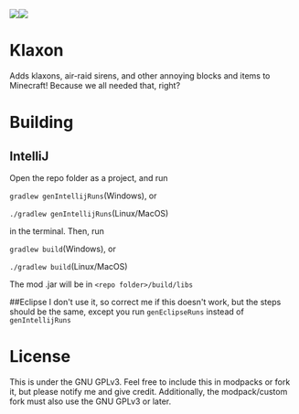 <img src="http://cf.way2muchnoise.eu/versions/klaxon.svg"></img><img src="http://cf.way2muchnoise.eu/full_klaxon_downloads.svg"></img>
# Klaxon
Adds klaxons, air-raid sirens, and other annoying blocks and items to Minecraft! Because we all needed that, right?

# Building

## IntelliJ
Open the repo folder as a project, and run

`gradlew genIntellijRuns`(Windows), or

`./gradlew genIntellijRuns`(Linux/MacOS)

in the terminal. Then, run

`gradlew build`(Windows), or

`./gradlew build`(Linux/MacOS)

The mod .jar will be in `<repo folder>/build/libs`

##Eclipse
I don't use it, so correct me if this doesn't work, but the steps should be the same, except you run `genEclipseRuns` instead of `genIntellijRuns`

# License
This is under the GNU GPLv3. Feel free to include this in modpacks or fork it, but please notify me and give credit. Additionally, the modpack/custom fork must also use the GNU GPLv3 or later.

